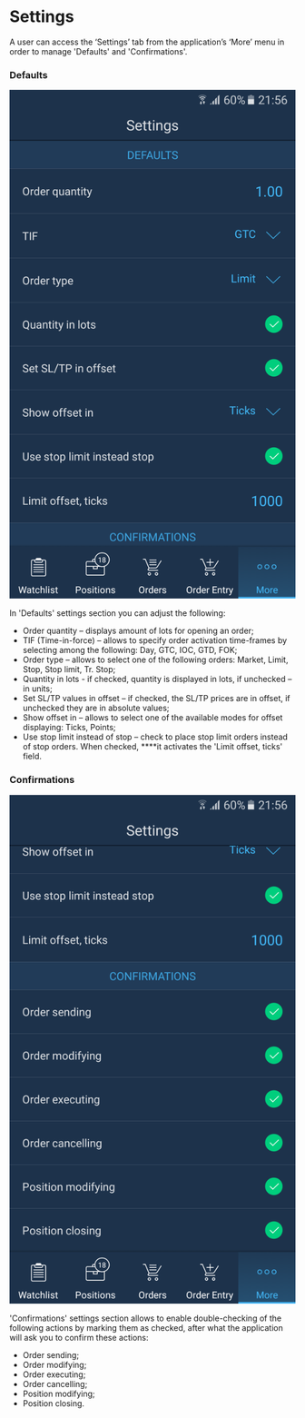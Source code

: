 # Settings

A user can access the ‘Settings’ tab from the application’s ‘More’ menu in order to manage 'Defaults' and 'Confirmations'.

### Defaults

![](../../../.gitbook/assets/1%20%2893%29.png)

In 'Defaults' settings section you can adjust the following:

* Order quantity – displays amount of lots for opening an order;
* TIF \(Time-in-force\) – allows to specify order activation time-frames by selecting among the following: Day, GTC, IOC, GTD, FOK;
* Order type – allows to select one of the following orders: Market, Limit, Stop, Stop limit, Tr. Stop;
* Quantity in lots - if checked, quantity is displayed in lots, if unchecked – in units;
* Set SL/TP values in offset – if checked, the SL/TP prices are in offset, if unchecked they are in absolute values;
* Show offset in – allows to select one of the available modes for offset displaying: Ticks, Points;
* Use stop limit instead of stop – check to place stop limit orders instead of stop orders. When checked, ****it activates the 'Limit offset, ticks' field.

### **Confirmations**

![](../../../.gitbook/assets/2%20%2882%29.png)


'Confirmations' settings section allows to enable double-checking of the following actions by marking them as checked, after what the application will ask you to confirm these actions:

* Order sending;
* Order modifying;
* Order executing;
* Order cancelling;
* Position modifying;
* Position closing.





